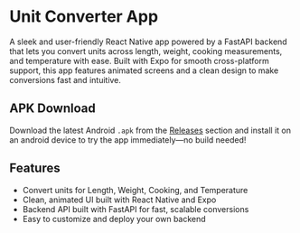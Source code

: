 # Unit Converter App

A sleek and user-friendly React Native app powered by a FastAPI backend that lets you convert units across length, weight, cooking measurements, and temperature with ease. Built with Expo for smooth cross-platform support, this app features animated screens and a clean design to make conversions fast and intuitive.

## APK Download

Download the latest Android `.apk` from the [Releases](https://github.com/mearacox/unit_converter/releases) section and install it on an android device to try the app immediately—no build needed!

## Features

* Convert units for Length, Weight, Cooking, and Temperature
* Clean, animated UI built with React Native and Expo
* Backend API built with FastAPI for fast, scalable conversions
* Easy to customize and deploy your own backend
